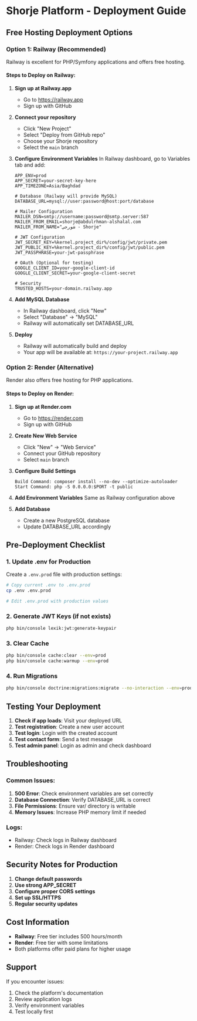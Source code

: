 # Shorje Platform - Deployment Guide

## Free Hosting Deployment Options

### Option 1: Railway (Recommended)
Railway is excellent for PHP/Symfony applications and offers free hosting.

#### Steps to Deploy on Railway:

1. **Sign up at Railway.app**
   - Go to https://railway.app
   - Sign up with GitHub

2. **Connect your repository**
   - Click "New Project"
   - Select "Deploy from GitHub repo"
   - Choose your Shorje repository
   - Select the `main` branch

3. **Configure Environment Variables**
   In Railway dashboard, go to Variables tab and add:

   ```
   APP_ENV=prod
   APP_SECRET=your-secret-key-here
   APP_TIMEZONE=Asia/Baghdad
   
   # Database (Railway will provide MySQL)
   DATABASE_URL=mysql://user:password@host:port/database
   
   # Mailer Configuration
   MAILER_DSN=smtp://username:password@smtp.server:587
   MAILER_FROM_EMAIL=shorje@abdulrhman-alshalal.com
   MAILER_FROM_NAME="شورجي - Shorje"
   
   # JWT Configuration
   JWT_SECRET_KEY=%kernel.project_dir%/config/jwt/private.pem
   JWT_PUBLIC_KEY=%kernel.project_dir%/config/jwt/public.pem
   JWT_PASSPHRASE=your-jwt-passphrase
   
   # OAuth (Optional for testing)
   GOOGLE_CLIENT_ID=your-google-client-id
   GOOGLE_CLIENT_SECRET=your-google-client-secret
   
   # Security
   TRUSTED_HOSTS=your-domain.railway.app
   ```

4. **Add MySQL Database**
   - In Railway dashboard, click "New"
   - Select "Database" → "MySQL"
   - Railway will automatically set DATABASE_URL

5. **Deploy**
   - Railway will automatically build and deploy
   - Your app will be available at: `https://your-project.railway.app`

### Option 2: Render (Alternative)
Render also offers free hosting for PHP applications.

#### Steps to Deploy on Render:

1. **Sign up at Render.com**
   - Go to https://render.com
   - Sign up with GitHub

2. **Create New Web Service**
   - Click "New" → "Web Service"
   - Connect your GitHub repository
   - Select `main` branch

3. **Configure Build Settings**
   ```
   Build Command: composer install --no-dev --optimize-autoloader
   Start Command: php -S 0.0.0.0:$PORT -t public
   ```

4. **Add Environment Variables**
   Same as Railway configuration above

5. **Add Database**
   - Create a new PostgreSQL database
   - Update DATABASE_URL accordingly

## Pre-Deployment Checklist

### 1. Update .env for Production
Create a `.env.prod` file with production settings:

```bash
# Copy current .env to .env.prod
cp .env .env.prod

# Edit .env.prod with production values
```

### 2. Generate JWT Keys (if not exists)
```bash
php bin/console lexik:jwt:generate-keypair
```

### 3. Clear Cache
```bash
php bin/console cache:clear --env=prod
php bin/console cache:warmup --env=prod
```

### 4. Run Migrations
```bash
php bin/console doctrine:migrations:migrate --no-interaction --env=prod
```

## Testing Your Deployment

1. **Check if app loads**: Visit your deployed URL
2. **Test registration**: Create a new user account
3. **Test login**: Login with the created account
4. **Test contact form**: Send a test message
5. **Test admin panel**: Login as admin and check dashboard

## Troubleshooting

### Common Issues:
1. **500 Error**: Check environment variables are set correctly
2. **Database Connection**: Verify DATABASE_URL is correct
3. **File Permissions**: Ensure var/ directory is writable
4. **Memory Issues**: Increase PHP memory limit if needed

### Logs:
- Railway: Check logs in Railway dashboard
- Render: Check logs in Render dashboard

## Security Notes for Production

1. **Change default passwords**
2. **Use strong APP_SECRET**
3. **Configure proper CORS settings**
4. **Set up SSL/HTTPS**
5. **Regular security updates**

## Cost Information

- **Railway**: Free tier includes 500 hours/month
- **Render**: Free tier with some limitations
- Both platforms offer paid plans for higher usage

## Support

If you encounter issues:
1. Check the platform's documentation
2. Review application logs
3. Verify environment variables
4. Test locally first
